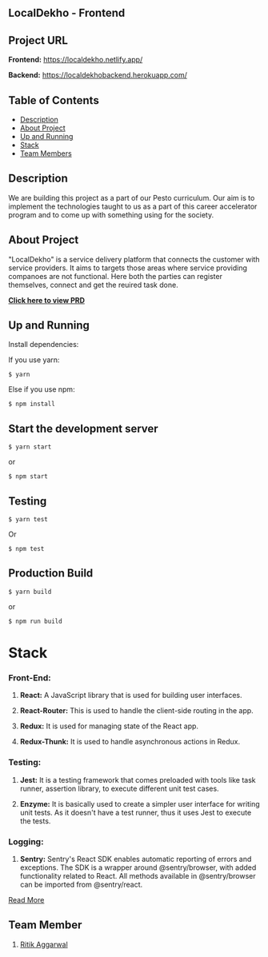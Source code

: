 ## LocalDekho - Frontend

## Project URL

**Frontend:** https://localdekho.netlify.app/

**Backend:** https://localdekhobackend.herokuapp.com/

## **Table of Contents**

- [Description](#description)
- [About Project](#about-project)
- [Up and Running](#up-and-running)
- [Stack](#stack)
- [Team Members](#team-member)

## Description

We are building this project as a part of our Pesto curriculum. Our aim is to implement the technologies taught to us as a part of this career accelerator program and to come up with something using for the society.

## About Project

"LocalDekho" is a service delivery platform that connects the customer with service providers.
It aims to targets those areas where service providing companoes are not functional. Here both the parties can register themselves, connect and get the reuired task done.

**[Click here to view PRD](https://docs.google.com/document/d/1yHb4LakPRSB_u7uAE_js7Tr7ONfeA-k-Jy4kFbtLn4k/edit)**

## Up and Running

Install dependencies:

If you use yarn:

```
$ yarn
```

Else if you use npm:

```
$ npm install
```

## Start the development server

```
$ yarn start
```

or

```
$ npm start
```

## Testing

```
$ yarn test
```

Or

```
$ npm test
```

## Production Build

```
$ yarn build
```

or

```
$ npm run build
```

# Stack

### Front-End:

1. **React:** A JavaScript library that is used for building user interfaces.

2. **React-Router:** This is used to handle the client-side routing in the app.

3. **Redux:** It is used for managing state of the React app.

4. **Redux-Thunk:** It is used to handle asynchronous actions in Redux.

### Testing:

1. **Jest:** It is a testing framework that comes preloaded with tools like task runner, assertion library, to execute different unit test cases.

2. **Enzyme:** It is basically used to create a simpler user interface for writing unit tests. As it doesn't have a test runner, thus it uses Jest to execute the tests.

### Logging:

1. **Sentry:** Sentry's React SDK enables automatic reporting of errors and exceptions. The SDK is a wrapper around @sentry/browser, with added functionality related to React. All methods available in @sentry/browser can be imported from @sentry/react.

[Read More](https://docs.sentry.io/platforms/javascript/guides/react/)

## Team Member

1.  [Ritik Aggarwal](https://github.com/ritikagg)
